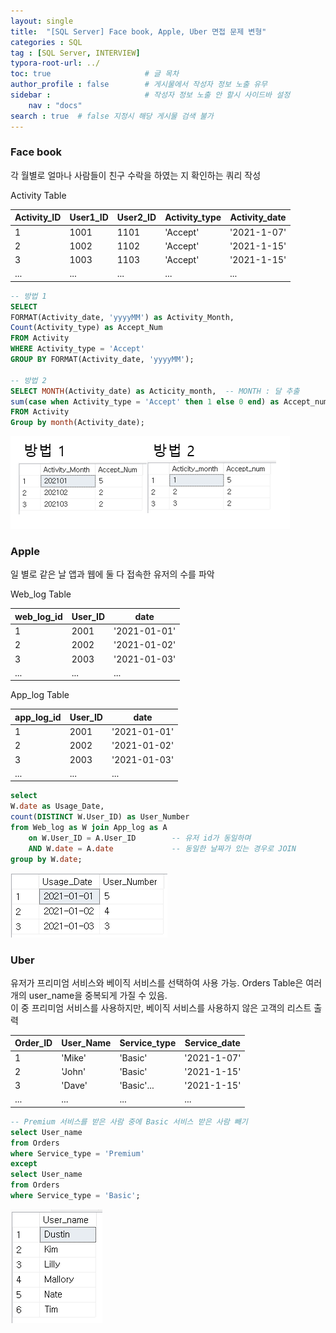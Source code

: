 ```yaml
---
layout: single
title:  "[SQL Server] Face book, Apple, Uber 면접 문제 변형"
categories : SQL
tag : [SQL Server, INTERVIEW]
typora-root-url: ../
toc: true                     # 글 목차
author_profile : false        # 게시물에서 작성자 정보 노출 유무
sidebar :                     # 작성자 정보 노출 안 할시 사이드바 설정
    nav : "docs"
search : true  # false 지정시 해당 게시물 검색 불가
---
```


### Face book

 각 월별로 얼마나 사람들이 친구 수락을 하였는 지 확인하는 쿼리 작성

Activity Table

| Activity_ID | User1_ID | User2_ID | Activity_type | Activity_date |
| ----------- | -------- | -------- | ------------- | ------------- |
| 1           | 1001     | 1101     | 'Accept'      | '2021-1-07'   |
| 2           | 1002     | 1102     | 'Accept'      | '2021-1-15'   |
| 3           | 1003     | 1103     | 'Accept'      | '2021-1-15'   |
| ...         | ...      | ...      | ...           | ...           |

``` sql
-- 방법 1
SELECT 
FORMAT(Activity_date, 'yyyyMM') as Activity_Month, 
Count(Activity_type) as Accept_Num
FROM Activity
WHERE Activity_type = 'Accept'
GROUP BY FORMAT(Activity_date, 'yyyyMM');

-- 방법 2
SELECT MONTH(Activity_date) as Acticity_month,  -- MONTH : 달 추출
sum(case when Activity_type = 'Accept' then 1 else 0 end) as Accept_num
FROM Activity
Group by month(Activity_date);
```

![image-20240531095326774](/images/2024-05-31-INTERVIEW/image-20240531095326774.png)



### Apple

일 별로 같은 날 앱과 웹에 둘 다 접속한 유저의 수를  파악

Web_log Table

| web_log_id | User_ID | date         |
| ---------- | ------- | ------------ |
| 1          | 2001    | '2021-01-01' |
| 2          | 2002    | '2021-01-02' |
| 3          | 2003    | '2021-01-03' |
| ...        | ...     | ...          |

App_log Table

| app_log_id | User_ID | date         |
| ---------- | ------- | ------------ |
| 1          | 2001    | '2021-01-01' |
| 2          | 2002    | '2021-01-02' |
| 3          | 2003    | '2021-01-03' |
| ...        | ...     | ...          |

```sql
select 
W.date as Usage_Date, 
count(DISTINCT W.User_ID) as User_Number
from Web_log as W join App_log as A    
	on W.User_ID = A.User_ID        -- 유저 id가 동일하며
	AND W.date = A.date             -- 동일한 날짜가 있는 경우로 JOIN
group by W.date;
```

![image-20240531100058896](/images/2024-05-31-INTERVIEW/image-20240531100058896.png)



### Uber

유저가  프리미엄 서비스와 베이직 서비스를 선택하여 사용 가능. Orders Table은 여러 개의 user_name을 중복되게 가질 수 있음.   
이 중 프리미엄 서비스를 사용하지만, 베이직 서비스를 사용하지 않은 고객의 리스트 출력

| Order_ID | User_Name | Service_type | Service_date |
| -------- | --------- | ------------ | ------------ |
| 1        | 'Mike'    | 'Basic'      | '2021-1-07'  |
| 2        | 'John'    | 'Basic'      | '2021-1-15'  |
| 3        | 'Dave'    | 'Basic'...   | '2021-1-15'  |
| ...      | ...       | ...          | ...          |

```sql
-- Premium 서비스를 받은 사람 중에 Basic 서비스 받은 사람 빼기
select User_name
from Orders
where Service_type = 'Premium'
except             
select User_name
from Orders
where Service_type = 'Basic';
```

![image-20240531101258337](/images/2024-05-31-INTERVIEW/image-20240531101258337.png)